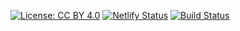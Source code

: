 [![License: CC BY 4.0](https://img.shields.io/badge/License-CC%20BY%204.0-lightgrey.svg)](https://creativecommons.org/licenses/by/4.0/) [![Netlify Status](https://api.netlify.com/api/v1/badges/32ea3201-f299-4bf9-9434-f47de208b342/deploy-status)](https://app.netlify.com/sites/stat545ubc/deploys) [![Build Status](https://travis-ci.com/STAT545-UBC/Classroom.svg?branch=master)](https://travis-ci.com/STAT545-UBC/Classroom)

